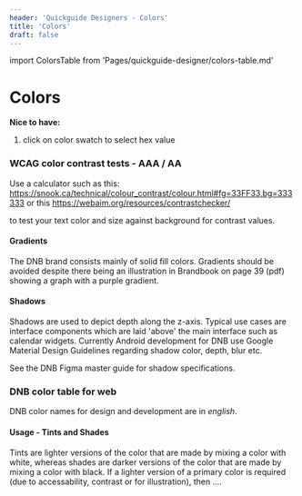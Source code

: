 ```yaml
---
header: 'Quickguide Designers - Colors'
title: 'Colors'
draft: false
---
```


import ColorsTable from 'Pages/quickguide-designer/colors-table.md'

# Colors

**Nice to have:**

1. click on color swatch to select hex value

<!--
   Color library files:

| File   | Contents | Location | Owner/Contact     |
| ------ | -------- | -------- | ----------------- |
| Figma  | Contents | Location | Anotherguy Inoslo |
| Sketch | Contents | Location | Anotherguy Inoslo |
| Framer | Contents | Location | Anotherguy Inoslo |
| Adobe  | Contents | Location | Anotherguy Inoslo |

Go to: https://github.com/andrewfiorillo/sketch-palettes
Get the plugin for Sketch. This is for sharing the master DNB color palette

-->

### WCAG color contrast tests - AAA / AA

Use a calculator such as this:
https://snook.ca/technical/colour_contrast/colour.html#fg=33FF33,bg=333333
or this
https://webaim.org/resources/contrastchecker/

to test your text color and size against background for contrast values.

#### Gradients

The DNB brand consists mainly of solid fill colors. Gradients should be avoided despite there being an illustration in Brandbook on page 39 (pdf) showing a graph with a purple gradient.

#### Shadows

Shadows are used to depict depth along the z-axis. Typical use cases are interface components which are laid 'above' the main interface such as calendar widgets.
Currently Android development for DNB use Google Material Design Guidelines regarding shadow color, depth, blur etc.

See the DNB Figma master guide for shadow specifications.

### DNB color table for **web**

DNB color names for design and development are in _english_.

#### Usage - Tints and Shades

Tints are lighter versions of the color that are made by mixing a color with white, whereas shades are darker versions of the color that are made by mixing a color with black.
If a lighter version of a primary color is required (due to accessability, contrast or for illustration), then ....

<ColorsTable />
